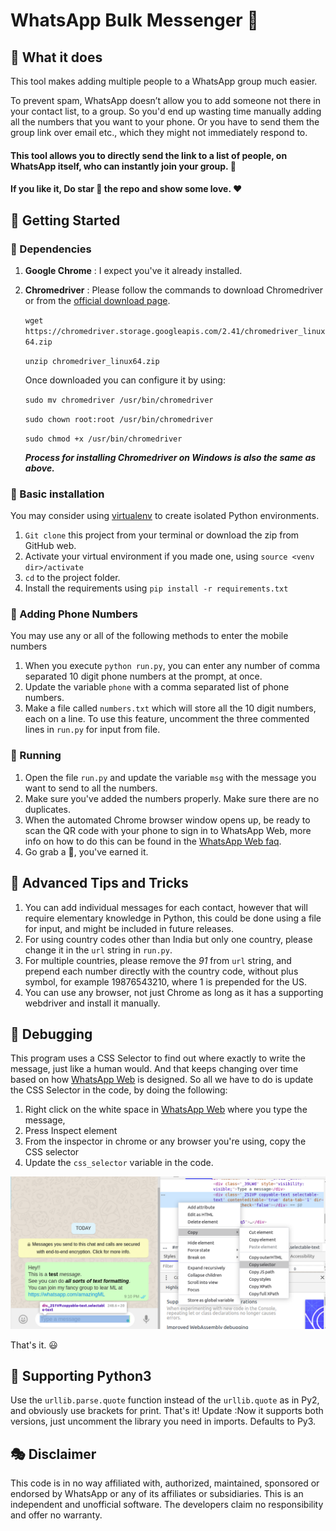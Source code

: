 # WhatsApp Bulk Messenger :loudspeaker:

## :dart: What it does 
This tool makes adding multiple people to a WhatsApp group much easier. 

To prevent spam, WhatsApp doesn’t allow you to add someone not there in your contact list, to a group. So you'd end up wasting time manually adding all the numbers that you want to your phone. Or you have to send them the group link over email etc., which they might not immediately respond to. 

#### This tool allows you to directly send the link to a list of people, on WhatsApp itself, who can instantly join your group. :tada:
#### If you like it, Do star :star2: the repo and show some love. :heart:

## :rocket: Getting Started 

### :link: Dependencies

1. **Google Chrome** : I expect you've it already installed.
2. **Chromedriver** : Please follow the commands to download Chromedriver or from the [official download page](https://sites.google.com/a/chromium.org/chromedriver/downloads).

    `wget https://chromedriver.storage.googleapis.com/2.41/chromedriver_linux64.zip`
	
	`unzip chromedriver_linux64.zip`
	
	Once downloaded you can configure it by using:
	
	`sudo mv chromedriver /usr/bin/chromedriver`
	
	`sudo chown root:root /usr/bin/chromedriver`
	
	`sudo chmod +x /usr/bin/chromedriver`
	
	_**Process for installing Chromedriver on Windows is also the same as above.**_
	
### :walking: Basic installation 

You may consider using [virtualenv](http://pypi.python.org/pypi/virtualenv) to create isolated Python environments.

1. `Git clone` this project from your terminal or download the zip from GitHub web.
2. Activate your virtual environment if you made one, using 
  `source <venv dir>/activate`
3. `cd` to the project folder.
4. Install the requirements using `pip install -r requirements.txt`

### :iphone: Adding Phone Numbers

You may use any or all of the following methods to enter the mobile numbers

1. When you execute `python run.py`, you can enter any number of comma separated 10 digit phone numbers at the prompt, at once.
2. Update the variable `phone` with a comma separated list of phone numbers.
3. Make a file called `numbers.txt` which will store all the 10 digit numbers, each on a line. To use this feature, uncomment the three commented lines in `run.py` for input from file.

### :running: Running

1. Open the file `run.py` and update the variable `msg` with the message you want to send to all the numbers.
2. Make sure you've added the numbers properly. Make sure there are no duplicates.
3. When the automated Chrome browser window opens up, be ready to scan the QR code with your phone to sign in to WhatsApp Web, more info on how to do this can be found in the [WhatsApp Web faq](https://faq.whatsapp.com/en/web/28080003/).
4. Go grab a :doughnut:, you've earned it.

## :stars: Advanced Tips and Tricks

1. You can add individual messages for each contact, however that will require elementary knowledge in Python, this could be done using a file for input, and might be included in future releases.
2. For using country codes other than India but only one country, please change it in the `url` string in `run.py`.
3. For multiple countries, please remove the _91_ from `url` string, and prepend each number directly with the country code, without plus symbol, for example 19876543210, where 1 is prepended for the US.
4. You can use any browser, not just Chrome as long as it has a supporting webdriver and install it manually.

## :dragon: Debugging
This program uses a CSS Selector to find out where exactly to write the message, just like a human would. And that keeps changing over time based on how [WhatsApp Web](web.whatsapp.com) is designed. So all we have to do is update the CSS Selector in the code, by doing the following:

1. Right click on the white space in [WhatsApp Web](web.whatsapp.com) where you type the message, 
2. Press Inspect element
3. From the inspector in chrome or any browser you're using, copy the CSS selector
4. Update the `css_selector` variable in the code.

<img src="assets/CopyCSSSelector.png" width="800" alt="Copy CSS Selector from WhatsApp" class="center">

That's it. :smiley:

## :diamond_shape_with_a_dot_inside: Supporting Python3
Use the `urllib.parse.quote` function instead of the `urllib.quote` as in Py2, and obviously use brackets for print. That's it! 
Update :Now it supports both versions, just uncomment the library you need in imports. Defaults to Py3.

## :performing_arts: Disclaimer

This code is in no way affiliated with, authorized, maintained, sponsored or endorsed by WhatsApp or any of its affiliates or subsidiaries. This is an independent and unofficial software. The developers claim no responsibility and offer no warranty.
